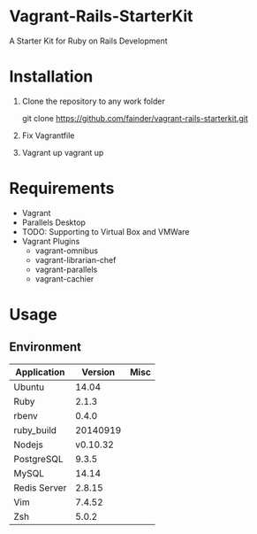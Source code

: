 Vagrant-Rails-StarterKit
========================

A Starter Kit for Ruby on Rails Development

# Installation

1. Clone the repository to any work folder

    git clone https://github.com/fainder/vagrant-rails-starterkit.git

2. Fix Vagrantfile

3. Vagrant up
    vagrant up

# Requirements

- Vagrant
- Parallels Desktop
 - TODO: Supporting to Virtual Box and VMWare
- Vagrant Plugins
  - vagrant-omnibus
  - vagrant-librarian-chef
  - vagrant-parallels
  - vagrant-cachier 

# Usage

## Environment

| Application  | Version  | Misc |
| ------------ | -------- | ---- |
| Ubuntu       | 14.04    |      |
| Ruby         | 2.1.3    |      |
| rbenv        | 0.4.0    |      |
| ruby_build   | 20140919 |      |
| Nodejs       | v0.10.32 |      |
| PostgreSQL   | 9.3.5    |      |
| MySQL        | 14.14    |      |
| Redis Server | 2.8.15   |      |
| Vim          | 7.4.52   |      |
| Zsh          | 5.0.2    |      |
